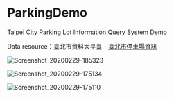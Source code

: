 # ParkingDemo
Taipei City Parking Lot Information Query System Demo

Data resource：臺北市資料大平臺 - [臺北市停車場資訊](https://data.taipei/#/dataset/detail?id=d5c0656b-5250-4179-a491-c94daa56ef2c)

![Screenshot_20200229-185323](https://user-images.githubusercontent.com/25738593/75606176-2e7bbc00-5b25-11ea-9add-eacb5308d899.jpg)

![Screenshot_20200229-175134](https://user-images.githubusercontent.com/25738593/75606177-2face900-5b25-11ea-8c94-360b1011fd16.jpg)

![Screenshot_20200229-175110](https://user-images.githubusercontent.com/25738593/75606178-30457f80-5b25-11ea-86ae-3824349ffe87.jpg)
